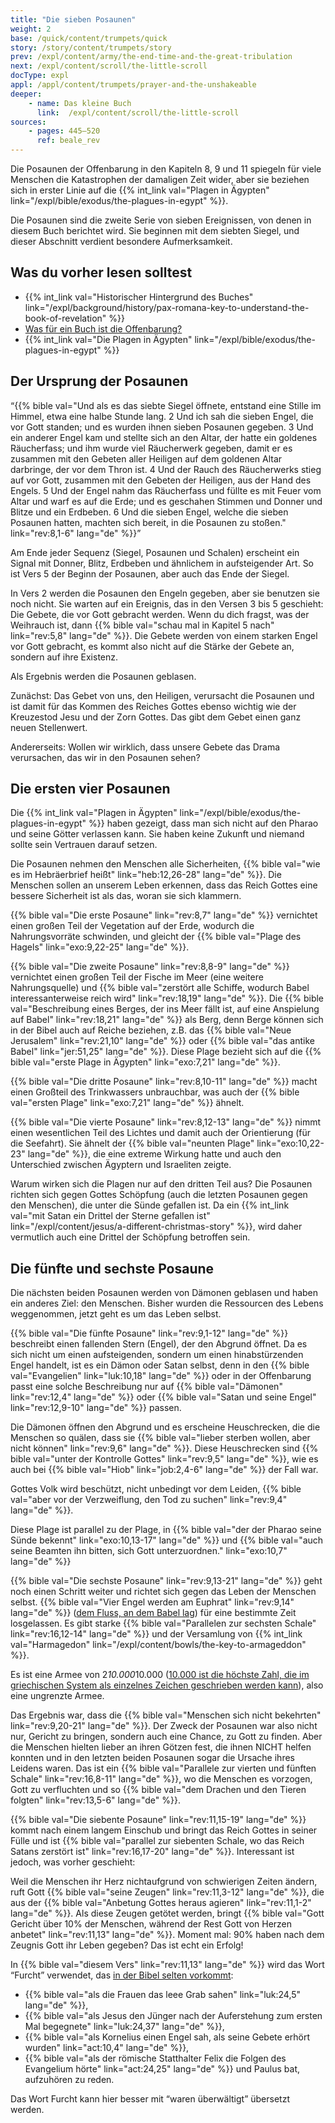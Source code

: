 ```yaml
---
title: "Die sieben Posaunen"
weight: 2
base: /quick/content/trumpets/quick
story: /story/content/trumpets/story
prev: /expl/content/army/the-end-time-and-the-great-tribulation
next: /expl/content/scroll/the-little-scroll
docType: expl
appl: /appl/content/trumpets/prayer-and-the-unshakeable
deeper:
    - name: Das kleine Buch
      link:  /expl/content/scroll/the-little-scroll
sources: 
    - pages: 445–520
      ref: beale_rev
---
```


Die Posaunen der Offenbarung in den Kapiteln 8, 9 und 11 spiegeln für viele Menschen die Katastrophen der damaligen Zeit wider, aber sie beziehen sich in erster Linie auf die {{% int_link val="Plagen in Ägypten" link="/expl/bible/exodus/the-plagues-in-egypt" %}}.

Die Posaunen sind die zweite Serie von sieben Ereignissen, von denen in diesem Buch berichtet wird. Sie beginnen mit dem siebten Siegel, und dieser Abschnitt verdient besondere Aufmerksamkeit.

## Was du vorher lesen solltest

<a name="50de"></a>
- {{% int_link val="Historischer Hintergrund des Buches" link="/expl/background/history/pax-romana-key-to-understand-the-book-of-revelation" %}}
- [Was für ein Buch ist die Offenbarung?](/background/literature/expl/the-book-of-revelation-how-to-read-it)
- {{% int_link val="Die Plagen in Ägypten" link="/expl/bible/exodus/the-plagues-in-egypt" %}}

## Der Ursprung der Posaunen

<a name="639f"></a>
“{{% bible val="Und als es das siebte Siegel öffnete, entstand eine Stille im Himmel, etwa eine halbe Stunde lang. 2 Und ich sah die sieben Engel, die vor Gott standen; und es wurden ihnen sieben Posaunen gegeben. 3 Und ein anderer Engel kam und stellte sich an den Altar, der hatte ein goldenes Räucherfass; und ihm wurde viel Räucherwerk gegeben, damit er es zusammen mit den Gebeten aller Heiligen auf dem goldenen Altar darbringe, der vor dem Thron ist. 4 Und der Rauch des Räucherwerks stieg auf vor Gott, zusammen mit den Gebeten der Heiligen, aus der Hand des Engels. 5 Und der Engel nahm das Räucherfass und füllte es mit Feuer vom Altar und warf es auf die Erde; und es geschahen Stimmen und Donner und Blitze und ein Erdbeben. 6 Und die sieben Engel, welche die sieben Posaunen hatten, machten sich bereit, in die Posaunen zu stoßen." link="rev:8,1-6" lang="de" %}}”

Am Ende jeder Sequenz (Siegel, Posaunen und Schalen) erscheint ein Signal mit Donner, Blitz, Erdbeben und ähnlichem in aufsteigender Art. So ist Vers 5 der Beginn der Posaunen, aber auch das Ende der Siegel.

In Vers 2 werden die Posaunen den Engeln gegeben, aber sie benutzen sie noch nicht. Sie warten auf ein Ereignis, das in den Versen 3 bis 5 geschieht: Die Gebete, die vor Gott gebracht werden. Wenn du dich fragst, was der Weihrauch ist, dann {{% bible val="schau mal in Kapitel 5 nach" link="rev:5,8" lang="de" %}}. Die Gebete werden von einem starken Engel vor Gott gebracht, es kommt also nicht auf die Stärke der Gebete an, sondern auf ihre Existenz.

Als Ergebnis werden die Posaunen geblasen.

Zunächst: Das Gebet von uns, den Heiligen, verursacht die Posaunen und ist damit für das Kommen des Reiches Gottes ebenso wichtig wie der Kreuzestod Jesu und der Zorn Gottes. Das gibt dem Gebet einen ganz neuen Stellenwert.

Andererseits: Wollen wir wirklich, dass unsere Gebete das Drama verursachen, das wir in den Posaunen sehen?

## Die ersten vier Posaunen

<a name="e565"></a>
Die {{% int_link val="Plagen in Ägypten" link="/expl/bible/exodus/the-plagues-in-egypt" %}} haben gezeigt, dass man sich nicht auf den Pharao und seine Götter verlassen kann. Sie haben keine Zukunft und niemand sollte sein Vertrauen darauf setzen.

Die Posaunen nehmen den Menschen alle Sicherheiten, {{% bible val="wie es im Hebräerbrief heißt" link="heb:12,26-28" lang="de" %}}. Die Menschen sollen an unserem Leben erkennen, dass das Reich Gottes eine bessere Sicherheit ist als das, woran sie sich klammern.

{{% bible val="Die erste Posaune" link="rev:8,7" lang="de" %}} vernichtet einen großen Teil der Vegetation auf der Erde, wodurch die Nahrungsvorräte schwinden, und gleicht der {{% bible val="Plage des Hagels" link="exo:9,22-25" lang="de" %}}.

{{% bible val="Die zweite Posaune" link="rev:8,8-9" lang="de" %}} vernichtet einen großen Teil der Fische im Meer (eine weitere Nahrungsquelle) und {{% bible val="zerstört alle Schiffe, wodurch Babel interessanterweise reich wird" link="rev:18,19" lang="de" %}}. Die {{% bible val="Beschreibung eines Berges, der ins Meer fällt ist, auf eine Anspielung auf Babel" link="rev:18,21" lang="de" %}} als Berg, denn Berge können sich in der Bibel auch auf Reiche beziehen, z.B. das {{% bible val="Neue Jerusalem" link="rev:21,10" lang="de" %}} oder {{% bible val="das antike Babel" link="jer:51,25" lang="de" %}}. Diese Plage bezieht sich auf die {{% bible val="erste Plage in Ägypten" link="exo:7,21" lang="de" %}}.

{{% bible val="Die dritte Posaune" link="rev:8,10-11" lang="de" %}} macht einen Großteil des Trinkwassers unbrauchbar, was auch der {{% bible val="ersten Plage" link="exo:7,21" lang="de" %}} ähnelt.

{{% bible val="Die vierte Posaune" link="rev:8,12-13" lang="de" %}} nimmt einen wesentlichen Teil des Lichtes und damit auch der Orientierung (für die Seefahrt). Sie ähnelt der {{% bible val="neunten Plage" link="exo:10,22-23" lang="de" %}}, die eine extreme Wirkung hatte und auch den Unterschied zwischen Ägyptern und Israeliten zeigte.

Warum wirken sich die Plagen nur auf den dritten Teil aus? Die Posaunen richten sich gegen Gottes Schöpfung (auch die letzten Posaunen gegen den Menschen), die unter die Sünde gefallen ist. Da ein {{% int_link val="mit Satan ein Drittel der Sterne gefallen ist" link="/expl/content/jesus/a-different-christmas-story" %}}, wird daher vermutlich auch eine Drittel der Schöpfung betroffen sein.

## Die fünfte und sechste Posaune

<a name="813b"></a>
Die nächsten beiden Posaunen werden von Dämonen geblasen und haben ein anderes Ziel: den Menschen. Bisher wurden die Ressourcen des Lebens weggenommen, jetzt geht es um das Leben selbst.

{{% bible val="Die fünfte Posaune" link="rev:9,1-12" lang="de" %}} beschreibt einen fallenden Stern (Engel), der den Abgrund öffnet. Da es sich nicht um einen aufsteigenden, sondern um einen hinabstürzenden Engel handelt, ist es ein Dämon oder Satan selbst, denn in den {{% bible val="Evangelien" link="luk:10,18" lang="de" %}} oder in der Offenbarung passt eine solche Beschreibung nur auf {{% bible val="Dämonen" link="rev:12,4" lang="de" %}} oder {{% bible val="Satan und seine Engel" link="rev:12,9-10" lang="de" %}} passen.

Die Dämonen öffnen den Abgrund und es erscheine Heuschrecken, die die Menschen so quälen, dass sie {{% bible val="lieber sterben wollen, aber nicht können" link="rev:9,6" lang="de" %}}. Diese Heuschrecken sind {{% bible val="unter der Kontrolle Gottes" link="rev:9,5" lang="de" %}}, wie es auch bei {{% bible val="Hiob" link="job:2,4-6" lang="de" %}} der Fall war.

Gottes Volk wird beschützt, nicht unbedingt vor dem Leiden, {{% bible val="aber vor der Verzweiflung, den Tod zu suchen" link="rev:9,4" lang="de" %}}.

Diese Plage ist parallel zu der Plage, in {{% bible val="der der Pharao seine Sünde bekennt" link="exo:10,13-17" lang="de" %}} und {{% bible val="auch seine Beamten ihn bitten, sich Gott unterzuordnen." link="exo:10,7" lang="de" %}}

{{% bible val="Die sechste Posaune" link="rev:9,13-21" lang="de" %}} geht noch einen Schritt weiter und richtet sich gegen das Leben der Menschen selbst. {{% bible val="Vier Engel werden am Euphrat" link="rev:9,14" lang="de" %}} ([dem Fluss, an dem Babel lag](https://de.wikipedia.org/wiki/Babylon)) für eine bestimmte Zeit losgelassen. Es gibt starke {{% bible val="Parallelen zur sechsten Schale" link="rev:16,12-14" lang="de" %}} und der Versamlung von {{% int_link val="Harmagedon" link="/expl/content/bowls/the-key-to-armageddon" %}}.

Es ist eine Armee von 2*10.000*10.000 ([10.000 ist die höchste Zahl, die im griechischen System als einzelnes Zeichen geschrieben werden kann](https://de.wikipedia.org/wiki/Griechische_Zahlzeichen#Die_akrophonischen_Zahlen)), also eine ungrenzte Armee.

Das Ergebnis war, dass die {{% bible val="Menschen sich nicht bekehrten" link="rev:9,20-21" lang="de" %}}. Der Zweck der Posaunen war also nicht nur, Gericht zu bringen, sondern auch eine Chance, zu Gott zu finden. Aber die Menschen hielten lieber an ihren Götzen fest, die ihnen NICHT helfen konnten und in den letzten beiden Posaunen sogar die Ursache ihres Leidens waren. Das ist ein {{% bible val="Parallele zur vierten und fünften Schale" link="rev:16,8-11" lang="de" %}}, wo die Menschen es vorzogen, Gott zu verfluchten und so {{% bible val="dem Drachen und den Tieren folgten" link="rev:13,5-6" lang="de" %}}.

{{% bible val="Die siebente Posaune" link="rev:11,15-19" lang="de" %}} kommt nach einem langem Einschub und bringt das Reich Gottes in seiner Fülle und ist {{% bible val="parallel zur siebenten Schale, wo das Reich Satans zerstört ist" link="rev:16,17-20" lang="de" %}}. Interessant ist jedoch, was vorher geschieht:

Weil die Menschen ihr Herz nichtaufgrund von schwierigen Zeiten ändern, ruft Gott {{% bible val="seine Zeugen" link="rev:11,3-12" lang="de" %}}, die aus der {{% bible val="Anbetung Gottes heraus agieren" link="rev:11,1-2" lang="de" %}}. Als diese Zeugen getötet werden, bringt {{% bible val="Gott Gericht über 10% der Menschen, während der Rest Gott von Herzen anbetet" link="rev:11,13" lang="de" %}}. Moment mal: 90% haben nach dem Zeugnis Gott ihr Leben gegeben? Das ist echt ein Erfolg!

In {{% bible val="diesem Vers" link="rev:11,13" lang="de" %}} wird das Wort “Furcht” verwendet, das [in der Bibel selten vorkommt](https://biblehub.com/greek/1719.htm):

- {{% bible val="als die Frauen das leee Grab sahen" link="luk:24,5" lang="de" %}},
- {{% bible val="als Jesus den Jünger nach der Auferstehung zum ersten Mal begegnete" link="luk:24,37" lang="de" %}},
- {{% bible val="als Kornelius einen Engel sah, als seine Gebete erhört wurden" link="act:10,4" lang="de" %}},
- {{% bible val="als der römische Statthalter Felix die Folgen des Evangelium hörte" link="act:24,25" lang="de" %}} und Paulus bat, aufzuhören zu reden.

Das Wort Furcht kann hier besser mit “waren überwältigt” übersetzt werden.
